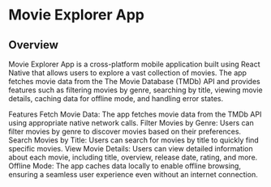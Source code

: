 <h1>Movie Explorer App</h1>
<h2>Overview</h2>
Movie Explorer App is a cross-platform mobile application built using React Native that allows users to explore a vast collection of movies. The app fetches movie data from the The Movie Database (TMDb) API and provides features such as filtering movies by genre, searching by title, viewing movie details, caching data for offline mode, and handling error states.

Features
Fetch Movie Data: The app fetches movie data from the TMDb API using appropriate native network calls.
Filter Movies by Genre: Users can filter movies by genre to discover movies based on their preferences.
Search Movies by Title: Users can search for movies by title to quickly find specific movies.
View Movie Details: Users can view detailed information about each movie, including title, overview, release date, rating, and more.
Offline Mode: The app caches data locally to enable offline browsing, ensuring a seamless user experience even without an internet connection.

